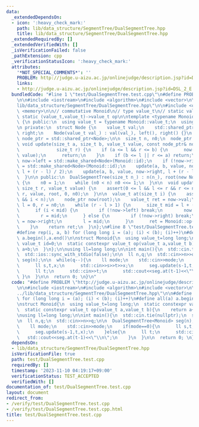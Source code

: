 ```yaml
---
data:
  _extendedDependsOn:
  - icon: ':heavy_check_mark:'
    path: lib/data_structure/SegmentTree/DualSegmentTree.hpp
    title: lib/data_structure/SegmentTree/DualSegmentTree.hpp
  _extendedRequiredBy: []
  _extendedVerifiedWith: []
  _isVerificationFailed: false
  _pathExtension: cpp
  _verificationStatusIcon: ':heavy_check_mark:'
  attributes:
    '*NOT_SPECIAL_COMMENTS*': ''
    PROBLEM: http://judge.u-aizu.ac.jp/onlinejudge/description.jsp?id=DSL_2_E
    links:
    - http://judge.u-aizu.ac.jp/onlinejudge/description.jsp?id=DSL_2_E
  bundledCode: "#line 1 \"test/DualSegmentTree.test.cpp\"\n#define PROBLEM \"http://judge.u-aizu.ac.jp/onlinejudge/description.jsp?id=DSL_2_E\"\
    \n\n#include <iostream>\n#include <algorithm>\n#include <vector>\n\n#line 2 \"\
    lib/data_structure/SegmentTree/DualSegmentTree.hpp\"\n\n#include <cassert>\n#include\
    \ <memory>\n\n// commutative Monoid\n// type value_t\n// static value_t id\n//\
    \ static (value_t,value_t)->value_t op\n\ntemplate <typename Monoid>\nclass DualSegmentTree\
    \ {\n public:\n  using value_t = typename Monoid::value_t;\n  using size_t = std::size_t;\n\
    \n private:\n  struct Node {\n    value_t val;\n    std::shared_ptr<Node> left,\
    \ right;\n    Node(value_t val_) : val(val_), left(), right() {}\n  };\n\n  using\
    \ node_ptr = std::shared_ptr<Node>;\n\n  size_t n, n0;\n  node_ptr root;\n\n \
    \ void update(size_t a, size_t b, value_t value, const node_ptr& now, size_t l,\n\
    \              size_t r) {\n    if (a <= l && r <= b) {\n      now->val = Monoid::op(now->val,\
    \ value);\n      return;\n    }\n    if (b <= l || r <= a) return;\n\n    if (!now->left)\
    \ now->left = std::make_shared<Node>(Monoid::id);\n    if (!now->right) now->right\
    \ = std::make_shared<Node>(Monoid::id);\n    update(a, b, value, now->left, l,\
    \ l + (r - l) / 2);\n    update(a, b, value, now->right, l + (r - l) / 2, r);\n\
    \  }\n\n public:\n  DualSegmentTree(size_t n_) : n(n_), root(new Node(Monoid::id))\
    \ {\n    n0 = 1;\n    while (n0 < n) n0 <<= 1;\n  }\n\n  void update(size_t l,\
    \ size_t r, value_t value) {\n    assert(0 <= l && l <= r && r <= n);\n    update(l,\
    \ r, value, root, 0, n0);\n  }\n\n  value_t at(size_t i) {\n    assert(0 <= i\
    \ && i < n);\n    node_ptr now(root);\n    value_t ret = now->val;\n\n    size_t\
    \ l = 0, r = n0;\n    while (r - l > 1) {\n      size_t mid = l + (r - l) / 2;\n\
    \      if (i < mid) {\n        if (!now->left) break;\n        now = now->left;\n\
    \        r = mid;\n      } else {\n        if (!now->right) break;\n        now\
    \ = now->right;\n        l = mid;\n      }\n      ret = Monoid::op(ret, now->val);\n\
    \    }\n    return ret;\n  }\n};\n#line 8 \"test/DualSegmentTree.test.cpp\"\n\n\
    #define rep(i, a, b) for (long long i = (a); (i) < (b); (i)++)\n#define all(a)\
    \ a.begin(),a.end()\n\nstruct Monoid{\n  using value_t=long long;\n  static constexpr\
    \ value_t id=0;\n  static constexpr value_t op(value_t a,value_t b){\n    return\
    \ a+b;\n  }\n};\n\nusing ll=long long;\n\nint main(){\n  std::cin.tie(nullptr);\n\
    \  std::ios::sync_with_stdio(false);\n\n  ll n,q;\n  std::cin>>n>>q;\n\n  DualSegmentTree<Monoid>\
    \ seg(n);\n\n  while(q--){\n    ll mode;\n    std::cin>>mode;\n    if(mode==0){\n\
    \      ll s,t,x;\n      std::cin>>s>>t>>x;\n      seg.update(s-1,t,x);\n    }else{\n\
    \      ll t;\n      std::cin>>t;\n      std::cout<<seg.at(t-1)<<\"\\n\";\n   \
    \ }\n  }\n\n  return 0; \n}\n"
  code: "#define PROBLEM \"http://judge.u-aizu.ac.jp/onlinejudge/description.jsp?id=DSL_2_E\"\
    \n\n#include <iostream>\n#include <algorithm>\n#include <vector>\n\n#include \"\
    ../lib/data_structure/SegmentTree/DualSegmentTree.hpp\"\n\n#define rep(i, a, b)\
    \ for (long long i = (a); (i) < (b); (i)++)\n#define all(a) a.begin(),a.end()\n\
    \nstruct Monoid{\n  using value_t=long long;\n  static constexpr value_t id=0;\n\
    \  static constexpr value_t op(value_t a,value_t b){\n    return a+b;\n  }\n};\n\
    \nusing ll=long long;\n\nint main(){\n  std::cin.tie(nullptr);\n  std::ios::sync_with_stdio(false);\n\
    \n  ll n,q;\n  std::cin>>n>>q;\n\n  DualSegmentTree<Monoid> seg(n);\n\n  while(q--){\n\
    \    ll mode;\n    std::cin>>mode;\n    if(mode==0){\n      ll s,t,x;\n      std::cin>>s>>t>>x;\n\
    \      seg.update(s-1,t,x);\n    }else{\n      ll t;\n      std::cin>>t;\n   \
    \   std::cout<<seg.at(t-1)<<\"\\n\";\n    }\n  }\n\n  return 0; \n}"
  dependsOn:
  - lib/data_structure/SegmentTree/DualSegmentTree.hpp
  isVerificationFile: true
  path: test/DualSegmentTree.test.cpp
  requiredBy: []
  timestamp: '2023-11-10 04:19:17+09:00'
  verificationStatus: TEST_ACCEPTED
  verifiedWith: []
documentation_of: test/DualSegmentTree.test.cpp
layout: document
redirect_from:
- /verify/test/DualSegmentTree.test.cpp
- /verify/test/DualSegmentTree.test.cpp.html
title: test/DualSegmentTree.test.cpp
---
```

